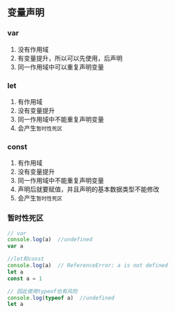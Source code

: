 ## 变量声明

### var

1. 没有作用域
1. 有变量提升，所以可以先使用，后声明
1. 同一作用域中可以重复声明变量

### let
1. 有作用域
1. 没有变量提升
1. 同一作用域中不能重复声明变量
1. 会产生`暂时性死区`

### const
1. 有作用域
1. 没有变量提升
1. 同一作用域中不能重复声明变量
1. 声明后就要赋值，并且声明的基本数据类型不能修改
1. 会产生`暂时性死区`

### 暂时性死区

```js
// var
console.log(a)  //undefined
var a

//let和const
console.log(a)  // ReferenceError: a is not defined
let a
const a = 1

// 因此使用typeof也有风险
console.log(typeof a)  //undefined
let a
```